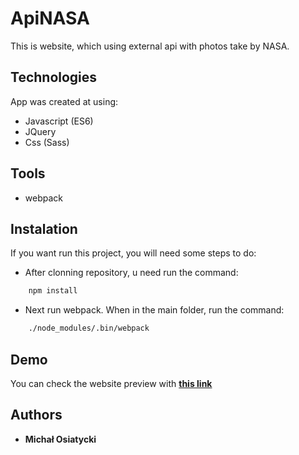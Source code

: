 # ApiNASA

This is website, which using external api with photos take by NASA.

## Technologies

App was created at using:

* Javascript (ES6)
* JQuery
* Css (Sass)

## Tools

* webpack

## Instalation

If you want run this project, you will need some steps to do:

* After clonning repository, u need run the command:  
```bash
    npm install
```
* Next run webpack. When in the main folder, run the command:
```bash
    ./node_modules/.bin/webpack
```
## Demo

You can check the website preview with **[this link]( https://ioverclocked.github.io/ApiNASA/ )**

## Authors

 * **Michał Osiatycki**
